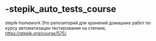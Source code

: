 # -stepik_auto_tests_course
stepik-homework
Это репозиторий для хранений домашних работ по курсу автоматизации тестирования на степике, https://stepik.org/course/575/.
